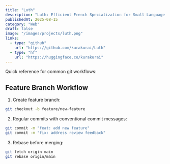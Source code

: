 ```yaml
---
title: "Luth"
description: "Luth: Efficient French Specialization for Small Language Models"
publishedAt: 2025-08-15
category: "Web"
draft: false
image: "/images/projects/luth.png"
links:
  - type: "github"
    url: "https://github.com/kurakurai/Luth"
  - type: "hf"
    url: "https://huggingface.co/kurakurai"
---
```



Quick reference for common git workflows:

## Feature Branch Workflow

1. Create feature branch:
```bash
git checkout -b feature/new-feature
```

2. Regular commits with conventional commit messages:
```bash
git commit -m "feat: add new feature"
git commit -m "fix: address review feedback"
```

3. Rebase before merging:
```bash
git fetch origin main
git rebase origin/main
``` 